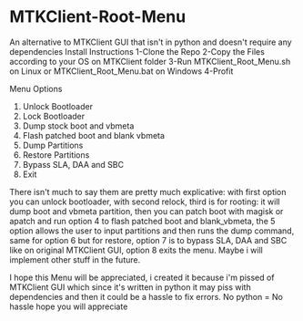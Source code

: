 # MTKClient-Root-Menu
An alternative to MTKClient GUI that isn't in python and doesn't require any dependencies
Install Instructions
1-Clone the Repo
2-Copy the Files according to your OS on MTKClient folder
3-Run MTKClient_Root_Menu.sh on Linux or MTKClient_Root_Menu.bat on Windows
4-Profit

Menu Options
1. Unlock Bootloader
2. Lock Bootloader
3. Dump stock boot and vbmeta
4. Flash patched boot and blank vbmeta
5. Dump Partitions
6. Restore Partitions
7. Bypass SLA, DAA and SBC
8. Exit

There isn't much to say them are pretty much explicative: with first option you can unlock bootloader, with second relock, third is for rooting: it will dump boot and vbmeta partition, then you can patch boot with magisk or apatch and run option 4 to flash patched boot and blank_vbmeta, the 5 option allows the user to input partitions and then runs the dump command, same for option 6 but for restore, option 7 is to bypass SLA, DAA and SBC like on original MTKClient GUI, option 8 exits the menu. Maybe i will implement other stuff in the future.

I hope this Menu will be appreciated, i created it because i'm pissed of MTKClient GUI which since it's written in python it may piss with dependencies and then it could be a hassle to fix errors. No python = No hassle hope you will appreciate
